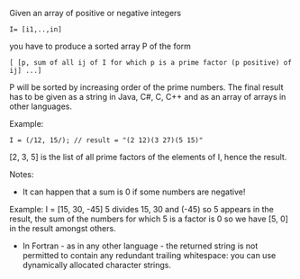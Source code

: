 Given an array of positive or negative integers

`I= [i1,..,in]`

you have to produce a sorted array P of the form

`[ [p, sum of all ij of I for which p is a prime factor (p positive) of ij] ...]`

P will be sorted by increasing order of the prime numbers. The final result has to be given as a string in Java, C#, C, C++ and as an array of arrays in other languages.

Example:
```
I = (/12, 15/); // result = "(2 12)(3 27)(5 15)"
```

[2, 3, 5] is the list of all prime factors of the elements of I, hence the result.

Notes:

- It can happen that a sum is 0 if some numbers are negative!

Example: I = [15, 30, -45] 5 divides 15, 30 and (-45) so 5 appears in the result, the sum of the numbers for which 5 is a factor is 0 so we have [5, 0] in the result amongst others.

- In Fortran - as in any other language - the returned string is not permitted to contain any redundant trailing whitespace: you can use dynamically allocated character strings.

